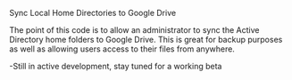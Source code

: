 Sync Local Home Directories to Google Drive

The point of this code is to allow an administrator to sync the Active Directory home folders to Google Drive.
This is great for backup purposes as well as allowing users access to their files from anywhere.

-Still in active development, stay tuned for a working beta
